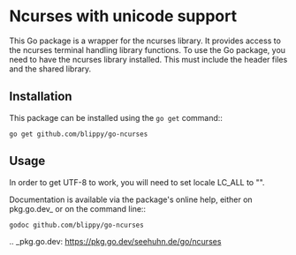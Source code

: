 # Ncurses with unicode support

This Go package is a wrapper for the ncurses library.  It provides
access to the ncurses terminal handling library functions.
To use the Go package, you need to have the ncurses library installed.
This must include the header files and the shared library.

## Installation

This package can be installed using the ``go get`` command::

    go get github.com/blippy/go-ncurses

## Usage

In order to get UTF-8 to work, you will need to set locale LC\_ALL to "".

Documentation is available via the package's online help, either on
pkg.go.dev_ or on the command line::

    godoc github.com/blippy/go-ncurses

  .. _pkg.go.dev: https://pkg.go.dev/seehuhn.de/go/ncurses

